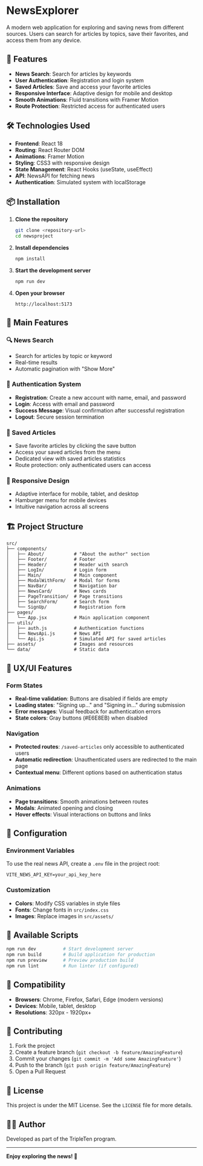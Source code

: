 # NewsExplorer

A modern web application for exploring and saving news from different sources. Users can search for articles by topics, save their favorites, and access them from any device.

## 🚀 Features

- **News Search**: Search for articles by keywords
- **User Authentication**: Registration and login system
- **Saved Articles**: Save and access your favorite articles
- **Responsive Interface**: Adaptive design for mobile and desktop
- **Smooth Animations**: Fluid transitions with Framer Motion
- **Route Protection**: Restricted access for authenticated users

## 🛠️ Technologies Used

- **Frontend**: React 18
- **Routing**: React Router DOM
- **Animations**: Framer Motion
- **Styling**: CSS3 with responsive design
- **State Management**: React Hooks (useState, useEffect)
- **API**: NewsAPI for fetching news
- **Authentication**: Simulated system with localStorage

## 📦 Installation

1. **Clone the repository**

   ```bash
   git clone <repository-url>
   cd newsproject
   ```

2. **Install dependencies**

   ```bash
   npm install
   ```

3. **Start the development server**

   ```bash
   npm run dev
   ```

4. **Open your browser**
   ```
   http://localhost:5173
   ```

## 🎯 Main Features

### 🔍 News Search

- Search for articles by topic or keyword
- Real-time results
- Automatic pagination with "Show More"

### 👤 Authentication System

- **Registration**: Create a new account with name, email, and password
- **Login**: Access with email and password
- **Success Message**: Visual confirmation after successful registration
- **Logout**: Secure session termination

### 💾 Saved Articles

- Save favorite articles by clicking the save button
- Access your saved articles from the menu
- Dedicated view with saved articles statistics
- Route protection: only authenticated users can access

### 📱 Responsive Design

- Adaptive interface for mobile, tablet, and desktop
- Hamburger menu for mobile devices
- Intuitive navigation across all screens

## 🏗️ Project Structure

```
src/
├── components/
│   ├── About/           # "About the author" section
│   ├── Footer/          # Footer
│   ├── Header/          # Header with search
│   ├── LogIn/           # Login form
│   ├── Main/            # Main component
│   ├── ModalWithForm/   # Modal for forms
│   ├── NavBar/          # Navigation bar
│   ├── NewsCard/        # News cards
│   ├── PageTransition/  # Page transitions
│   ├── SearchForm/      # Search form
│   └── SignUp/          # Registration form
├── pages/
│   └── App.jsx          # Main application component
├── utils/
│   ├── auth.js          # Authentication functions
│   ├── NewsApi.js       # News API
│   └── Api.js           # Simulated API for saved articles
├── assets/              # Images and resources
└── data/                # Static data
```

## 🎨 UX/UI Features

### Form States

- **Real-time validation**: Buttons are disabled if fields are empty
- **Loading states**: "Signing up..." and "Signing in..." during submission
- **Error messages**: Visual feedback for authentication errors
- **State colors**: Gray buttons (#E6E8EB) when disabled

### Navigation

- **Protected routes**: `/saved-articles` only accessible to authenticated users
- **Automatic redirection**: Unauthenticated users are redirected to the main page
- **Contextual menu**: Different options based on authentication status

### Animations

- **Page transitions**: Smooth animations between routes
- **Modals**: Animated opening and closing
- **Hover effects**: Visual interactions on buttons and links

## 🔧 Configuration

### Environment Variables

To use the real news API, create a `.env` file in the project root:

```env
VITE_NEWS_API_KEY=your_api_key_here
```

### Customization

- **Colors**: Modify CSS variables in style files
- **Fonts**: Change fonts in `src/index.css`
- **Images**: Replace images in `src/assets/`

## 🚀 Available Scripts

```bash
npm run dev          # Start development server
npm run build        # Build application for production
npm run preview      # Preview production build
npm run lint         # Run linter (if configured)
```

## 📱 Compatibility

- **Browsers**: Chrome, Firefox, Safari, Edge (modern versions)
- **Devices**: Mobile, tablet, desktop
- **Resolutions**: 320px - 1920px+

## 🤝 Contributing

1. Fork the project
2. Create a feature branch (`git checkout -b feature/AmazingFeature`)
3. Commit your changes (`git commit -m 'Add some AmazingFeature'`)
4. Push to the branch (`git push origin feature/AmazingFeature`)
5. Open a Pull Request

## 📄 License

This project is under the MIT License. See the `LICENSE` file for more details.

## 👨‍💻 Author

Developed as part of the TripleTen program.

---

**Enjoy exploring the news! 📰**
